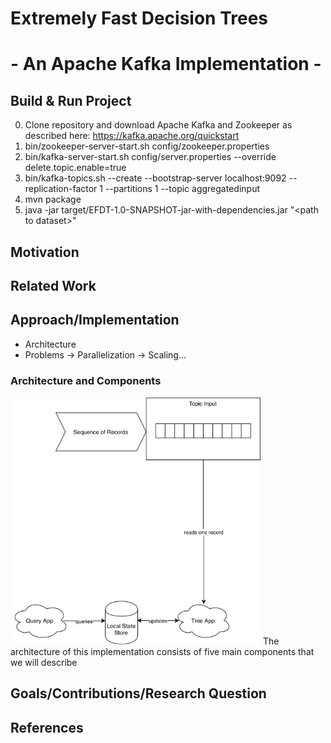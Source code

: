 # Extremely Fast Decision Trees 
# - An Apache Kafka Implementation -

## Build & Run Project
0. Clone repository and download Apache Kafka and Zookeeper as described here: https://kafka.apache.org/quickstart
1. bin/zookeeper-server-start.sh config/zookeeper.properties
2. bin/kafka-server-start.sh config/server.properties --override delete.topic.enable=true 
3. bin/kafka-topics.sh --create --bootstrap-server localhost:9092 --replication-factor 1 --partitions 1 --topic aggregatedinput
4. mvn package
5. java -jar target/EFDT-1.0-SNAPSHOT-jar-with-dependencies.jar "\<path to dataset\>"
## Motivation 

## Related Work

## Approach/Implementation
- Architecture
- Problems
-> Parallelization
-> Scaling...

### Architecture and Components
<img src="https://github.com/NicolasBenjamin/KAFKA-EFDT/blob/master/readme_images/architecture.png" width="400"/>
The architecture of this implementation consists of five main components that we will describe 

## Goals/Contributions/Research Question

## References

